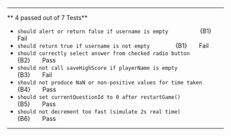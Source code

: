 
---

** 4 passed out of 7 Tests**

* `should alert or return false if username is empty`              {B1}  Fail
* `should return true if username is not empty`                    {B1}  Fail
* `should correctly select answer from checked radio button`       {B2}  Pass
* `should not call saveHighScore if playerName is empty`           {B3}  Fail
* `should not produce NaN or non-positive values for time taken`   {B4}  Pass
* `should set currentQuestionId to 0 after restartGame()`          {B5}  Pass
* `should not decrement too fast (simulate 2s real time)`          {B6}  Pass

---
